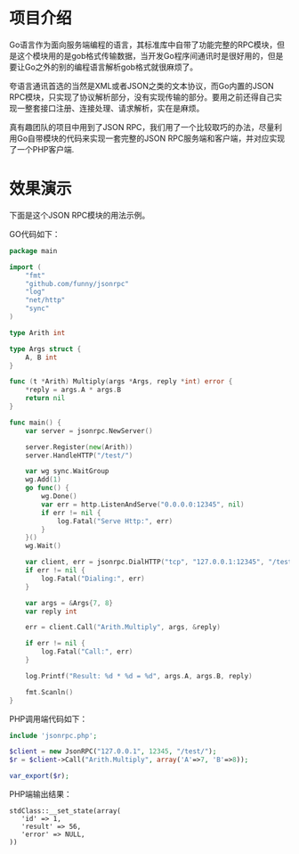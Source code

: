 项目介绍
=======

Go语言作为面向服务端编程的语言，其标准库中自带了功能完整的RPC模块，但是这个模块用的是gob格式传输数据，当开发Go程序间通讯时是很好用的，但是要让Go之外的别的编程语言解析gob格式就很麻烦了。

夸语言通讯首选的当然是XML或者JSON之类的文本协议，而Go内置的JSON RPC模块，只实现了协议解析部分，没有实现传输的部分。要用之前还得自己实现一整套接口注册、连接处理、请求解析，实在是麻烦。

真有趣团队的项目中用到了JSON RPC，我们用了一个比较取巧的办法，尽量利用Go自带模块的代码来实现一套完整的JSON RPC服务端和客户端，并对应实现了一个PHP客户端.

效果演示
=======

下面是这个JSON RPC模块的用法示例。

GO代码如下：
```go
package main

import (
	"fmt"
	"github.com/funny/jsonrpc"
	"log"
	"net/http"
	"sync"
)

type Arith int

type Args struct {
	A, B int
}

func (t *Arith) Multiply(args *Args, reply *int) error {
	*reply = args.A * args.B
	return nil
}

func main() {
	var server = jsonrpc.NewServer()

	server.Register(new(Arith))
	server.HandleHTTP("/test/")

	var wg sync.WaitGroup
	wg.Add(1)
	go func() {
		wg.Done()
		var err = http.ListenAndServe("0.0.0.0:12345", nil)
		if err != nil {
			log.Fatal("Serve Http:", err)
		}
	}()
	wg.Wait()

	var client, err = jsonrpc.DialHTTP("tcp", "127.0.0.1:12345", "/test/")
	if err != nil {
		log.Fatal("Dialing:", err)
	}

	var args = &Args{7, 8}
	var reply int

	err = client.Call("Arith.Multiply", args, &reply)

	if err != nil {
		log.Fatal("Call:", err)
	}

	log.Printf("Result: %d * %d = %d", args.A, args.B, reply)

	fmt.Scanln()
}
```

PHP调用端代码如下：
```php
include 'jsonrpc.php';

$client = new JsonRPC("127.0.0.1", 12345, "/test/");
$r = $client->Call("Arith.Multiply", array('A'=>7, 'B'=>8));

var_export($r);
```

PHP端输出结果：

```
stdClass::__set_state(array(
   'id' => 1,
   'result' => 56,
   'error' => NULL,
))
```